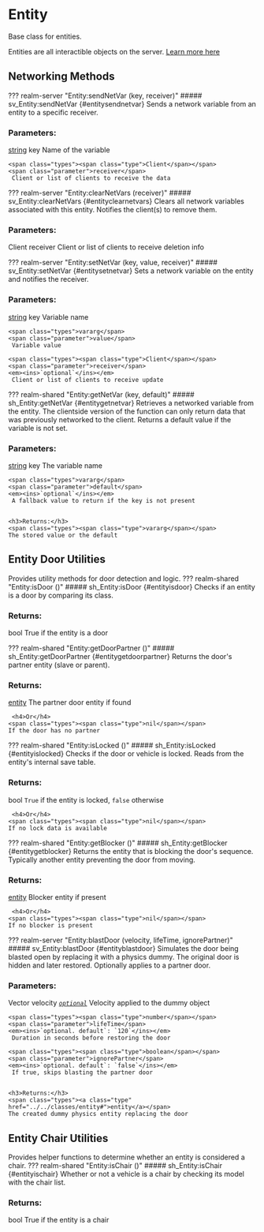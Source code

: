 # Entity
Base class for entities.

Entities are all interactible objects on the server. [Learn more here](https://wiki.facepunch.com/gmod/ENTITY)
## Networking Methods

??? realm-server "<a id=Entity:sendNetVar></a>Entity:sendNetVar (key, receiver)"
    ##### sv_Entity:sendNetVar {#entitysendnetvar}
    Sends a network variable from an entity to a specific receiver.
    <h3>Parameters:</h3>
    <span class="types"><a class="type" href="https://www.lua.org/manual/5.1/manual.html#5.4">string</a></span>
    <span class="parameter">key</span>
     Name of the variable

    <span class="types"><span class="type">Client</span></span>
    <span class="parameter">receiver</span>
     Client or list of clients to receive the data



??? realm-server "<a id=Entity:clearNetVars></a>Entity:clearNetVars (receiver)"
    ##### sv_Entity:clearNetVars {#entityclearnetvars}
    Clears all network variables associated with this entity.  Notifies the client(s) to remove them.
    <h3>Parameters:</h3>
    <span class="types"><span class="type">Client</span></span>
    <span class="parameter">receiver</span>
     Client or list of clients to receive deletion info



??? realm-server "<a id=Entity:setNetVar></a>Entity:setNetVar (key, value, receiver)"
    ##### sv_Entity:setNetVar {#entitysetnetvar}
    Sets a network variable on the entity and notifies the receiver.
    <h3>Parameters:</h3>
    <span class="types"><a class="type" href="https://www.lua.org/manual/5.1/manual.html#5.4">string</a></span>
    <span class="parameter">key</span>
     Variable name

    <span class="types">vararg</span>
    <span class="parameter">value</span>
     Variable value

    <span class="types"><span class="type">Client</span></span>
    <span class="parameter">receiver</span>
    <em><ins>`optional`</ins></em>
     Client or list of clients to receive update



??? realm-shared "<a id=Entity:getNetVar></a>Entity:getNetVar (key, default)"
    ##### sh_Entity:getNetVar {#entitygetnetvar}
    Retrieves a networked variable from the entity.
	 The clientside version of the function can only return data that was previously networked to the client.
	 Returns a default value if the variable is not set.
    <h3>Parameters:</h3>
    <span class="types"><a class="type" href="https://www.lua.org/manual/5.1/manual.html#5.4">string</a></span>
    <span class="parameter">key</span>
     The variable name

    <span class="types">vararg</span>
    <span class="parameter">default</span>
    <em><ins>`optional`</ins></em>
     A fallback value to return if the key is not present


    <h3>Returns:</h3>
    <span class="types"><span class="type">vararg</span></span>
    The stored value or the default



## Entity Door Utilities

Provides utility methods for door detection and logic.
??? realm-shared "<a id=Entity:isDoor></a>Entity:isDoor ()"
    ##### sh_Entity:isDoor {#entityisdoor}
    Checks if an entity is a door by comparing its class.
    <h3>Returns:</h3>
    <span class="types"><span class="type">bool</span></span>
    True if the entity is a door



??? realm-shared "<a id=Entity:getDoorPartner></a>Entity:getDoorPartner ()"
    ##### sh_Entity:getDoorPartner {#entitygetdoorpartner}
    Returns the door's partner entity (slave or parent).
    <h3>Returns:</h3>
    <span class="types"><a class="type" href="../../classes/entity#">entity</a></span>
    The partner door entity if found


     <h4>Or</h4>
    <span class="types"><span class="type">nil</span></span>
    If the door has no partner



??? realm-shared "<a id=Entity:isLocked></a>Entity:isLocked ()"
    ##### sh_Entity:isLocked {#entityislocked}
    Checks if the door or vehicle is locked.
	 Reads from the entity's internal save table.
    <h3>Returns:</h3>
    <span class="types"><span class="type">bool</span></span>
    <code>True</code> if the entity is locked, <code>false</code> otherwise


     <h4>Or</h4>
    <span class="types"><span class="type">nil</span></span>
    If no lock data is available



??? realm-shared "<a id=Entity:getBlocker></a>Entity:getBlocker ()"
    ##### sh_Entity:getBlocker {#entitygetblocker}
    Returns the entity that is blocking the door's sequence.
	 Typically another entity preventing the door from moving.
    <h3>Returns:</h3>
    <span class="types"><a class="type" href="../../classes/entity#">entity</a></span>
    Blocker entity if present


     <h4>Or</h4>
    <span class="types"><span class="type">nil</span></span>
    If no blocker is present



??? realm-server "<a id=Entity:blastDoor></a>Entity:blastDoor (velocity, lifeTime, ignorePartner)"
    ##### sv_Entity:blastDoor {#entityblastdoor}
    Simulates the door being blasted open by replacing it with a physics dummy.
	 The original door is hidden and later restored. Optionally applies to a partner door.
    <h3>Parameters:</h3>
    <span class="types"><span class="type">Vector</span></span>
    <span class="parameter">velocity</span>
    <em><ins>`optional`</ins></em>
     Velocity applied to the dummy object

    <span class="types"><span class="type">number</span></span>
    <span class="parameter">lifeTime</span>
    <em><ins>`optional. default`: `120`</ins></em>
     Duration in seconds before restoring the door

    <span class="types"><span class="type">boolean</span></span>
    <span class="parameter">ignorePartner</span>
    <em><ins>`optional. default`: `false`</ins></em>
     If true, skips blasting the partner door


    <h3>Returns:</h3>
    <span class="types"><a class="type" href="../../classes/entity#">entity</a></span>
    The created dummy physics entity replacing the door



## Entity Chair Utilities

Provides helper functions to determine whether an entity is considered a chair.
??? realm-shared "<a id=Entity:isChair></a>Entity:isChair ()"
    ##### sh_Entity:isChair {#entityischair}
    Whether or not a vehicle is a chair by checking its model with the chair list.
    <h3>Returns:</h3>
    <span class="types"><span class="type">bool</span></span>
    True if the entity is a chair



